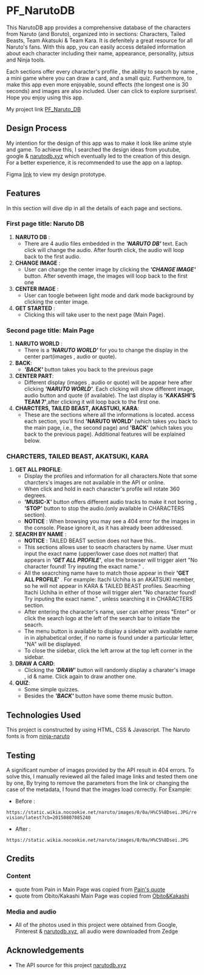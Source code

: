 # PF_NarutoDB 
This NarutoDB app provides a comprehensive database of the characters from Naruto (and Boruto), organized into in sections: Characters, Tailed Beasts, Team Akatsuki & Team Kara. It is defenitely a great resource for all Naruto's fans. With this app, you can easily access detailed information about each character including their name, appearance, personality, jutsus and Ninja tools. 

Each sections offer every character's profile , the ability to seacrh by name , a mini game where you can draw a card, and a small quiz. Furthermore, to make this app even more enjoyable, sound effects (the longest one is 30 seconds) and images are also included. User can click to explore surprises!. Hope you enjoy using this app.


My project link [PF_Naruto_DB](https://shau-git.github.io/PF_NarutoDB/)

## Design Process
My intention for the design of this app was to make it look like anime style and game. To achieve this, I searched the design ideas from youtube, google & [narutodb.xyz](https://narutodb.xyz/)
 which eventually led to the creation of this design. For a better experience, it is recommended to use the app on a laptop.

 Figma [link](https://www.figma.com/design/YLlklQBC9YQ9IAwMBg3cC9/PF_Naruto_DB_BackUp?t=dpbw9AA7GxYjyvet-1) to view my design prototype.


## Features
In this section will dive dip in all the details of each page and sections.

### First page title: Naruto DB
1. __NARUTO DB__ :
   - There are 4 audio files embedded in the **_'NARUTO DB'_** text. Each click will change the audio. After fourth click, the audio will loop back to the first audio.
2. __CHANGE IMAGE__ :
   - User can change the center image by clicking the **_'CHANGE IMAGE'_** button. After seventh image, the images will loop back to the first one
3. __CENTER IMAGE__ :
   - User can toogle between light mode and dark mode background by clicking the center image.
4. __GET STARTED__ :
   - Clicking this will take user to the next page (Main Page).


### Second page title: Main Page
1. __NARUTO WORLD__ :
   - There is a **_'NARUTO WORLD'_** for you to change the display in the center part(images , audio or quote).
2. __BACK__:
   - **_'BACK'_** button takes you back to the previous page
3. __CENTER PART__:
   - Different display (images , audio or quote) will be appear here after clicking **_'NARUTO WORLD'_**. Each clicking will show different image, audio button and quote (if available). The last display is **'KAKASHI'S TEAM 7'**,after clicking it will loop back to the first one.
4. __CHARCTERS, TAILED BEAST, AKASTUKI, KARA__:
    - These are the sections where all the informations is located. access each section, you'll find __'NARUTO WORLD'__ (which takes you back to the main page, i.e., the second page) and __'BACK'__ (which takes you back to the previous page). Additional features will be explained below.


### CHARCTERS, TAILED BEAST, AKATSUKI, KARA

1. __GET ALL PROFILE__:
    - Display the profiles and information for all characters.Note that some charcters's images are not available in the API or online.
    - When click and hold in each character's profile will rotate 360 degrees.
    - __'MUSIC-X'__ button offers different audio tracks to make it not boring , __'STOP'__ button to stop the audio.(only available in CHARACTERS section).
    - **NOTICE** : When browsing you may see a 404 error for the images in the console. Please ignore it, as it has already been addressed.
2. __SEACRH BY NAME__ :
    - **NOTICE** : TAILED BEAST section does not have this..
    - This sections allows user to seacrh characters by name. User must input the exact name (upper/lower case does not matter) that appears in  **_'GET ALL PROFILE'_**, else the browser will trigger alert "No character found! Try inputing the exact name." .
    - All the seacrching name have to match those appear in their __'GET ALL PROFILE'__ . For example: Itachi Uchiha is an AKATSUKI member, so he will not appear in KARA & TAILED BEAST profiles. Seacrhing Itachi Uchiha in either of those will trigger alert "No character found! Try inputing the exact name." , unless searching  it in CHARACTERS section.
    - After entering the character's name, user can either press "Enter" or click the search logo at the left of the search bar to initiate the seacrh.
    - The menu button is available to display a sidebar with available name in in  alphabetical order, if no name is found under a particular letter, "NA" will be displayed.
    - To close the sidebar, click the left arrow at the top left corner in the sidebar.
4. __DRAW A CARD__:
    - Clicking the **_'DRAW'_** button will randomly display a charater's image , id & name. Click again to draw another one.
5. __QUIZ__:
    - Some simple quizzes.
    - Besides the **_'BACK'_** button have some theme music button.
  


## Technologies Used
This project is constructed by using HTML, CSS & Javascript.
The Naruto fonts is from [ninja-naruto](https://fonts.cdnfonts.com/css/ninja-naruto)



## Testing
A significant number of images provided by the API result in 404 errors. To solve this, I manually reviewed all the failed image links and tested them one by one, By trying to remove the parameters from the link or changing the case of the metadata, I found that the images load correctly. For Example: 

         
- Before :

  
 `https://static.wikia.nocookie.net/naruto/images/0/0a/H%C5%8Dsei.JPG/revision/latest?cb=20150807085240`

         
- After :

  
 `https://static.wikia.nocookie.net/naruto/images/0/0a/H%C5%8Dsei.JPG`





## Credits

### Content
- quote from Pain in Main Page was copied from [Pain's quote](https://www.sportskeeda.com/anime/naruto-10-best-quotes-pain-ranked-influence)
- quote from Obito/Kakashi Main Page was copied from [Obito&Kakashi](https://www.goodreads.com/quotes/625043-n-the-world-those-who-break-the-rules-are-scum)

### Media and audio
- All of the photos used in this project were obtained from Google, Pinterest & [narutodb.xyz](https://narutodb.xyz/), all audio were downloaded from Zedge
    
## Acknowledgements
- The API source for this project [narutodb.xyz](https://narutodb.xyz/)








